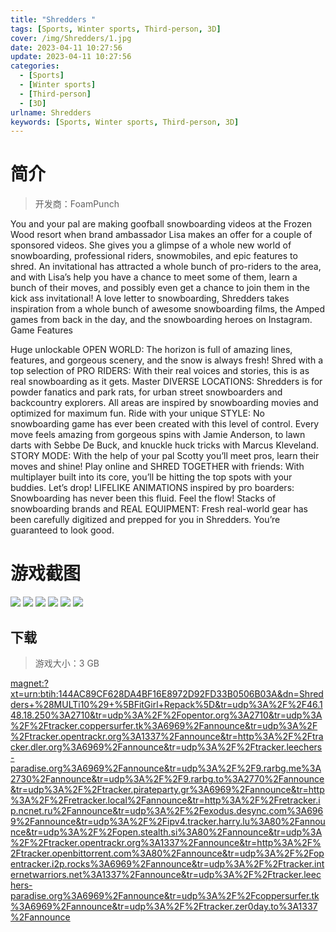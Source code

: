 ```yaml
---
title: "Shredders "
tags: [Sports, Winter sports, Third-person, 3D]
cover: /img/Shredders/1.jpg
date: 2023-04-11 10:27:56
update: 2023-04-11 10:27:56
categories: 
  - [Sports]
  - [Winter sports]
  - [Third-person]
  - [3D]
urlname: Shredders
keywords: [Sports, Winter sports, Third-person, 3D]
---
```

# 简介

> 开发商：FoamPunch

You and your pal are making goofball snowboarding videos at the Frozen Wood resort when brand ambassador Lisa makes an offer for a couple of sponsored videos. She gives you a glimpse of a whole new world of snowboarding, professional riders, snowmobiles, and epic features to shred. An invitational has attracted a whole bunch of pro-riders to the area, and with Lisa’s help you have a chance to meet some of them, learn a bunch of their moves, and possibly even get a chance to join them in the kick ass invitational!
A love letter to snowboarding, Shredders takes inspiration from a whole bunch of awesome snowboarding films, the Amped games from back in the day, and the snowboarding heroes on Instagram.
Game Features

Huge unlockable OPEN WORLD: The horizon is full of amazing lines, features, and gorgeous scenery, and the snow is always fresh!
Shred with a top selection of PRO RIDERS: With their real voices and stories, this is as real snowboarding as it gets.
Master DIVERSE LOCATIONS: Shredders is for powder fanatics and park rats, for urban street snowboarders and backcountry explorers. All areas are inspired by snowboarding movies and optimized for maximum fun.
Ride with your unique STYLE: No snowboarding game has ever been created with this level of control. Every move feels amazing from gorgeous spins with Jamie Anderson, to lawn darts with Sebbe De Buck, and knuckle huck tricks with Marcus Kleveland.
STORY MODE: With the help of your pal Scotty you’ll meet pros, learn their moves and shine!
Play online and SHRED TOGETHER with friends: With multiplayer built into its core, you’ll be hitting the top spots with your buddies. Let’s drop!
LIFELIKE ANIMATIONS inspired by pro boarders: Snowboarding has never been this fluid. Feel the flow!
Stacks of snowboarding brands and REAL EQUIPMENT: Fresh real-world gear has been carefully digitized and prepped for you in Shredders. You’re guaranteed to look good.

# 游戏截图

![](/img/Shredders/2.jpg)
![](/img/Shredders/3.jpg)
![](/img/Shredders/4.jpg)
![](/img/Shredders/5.jpg)
![](/img/Shredders/6.jpg)
![](/img/Shredders/7.jpg)


## 下载

> 游戏大小：3 GB

[magnet:?xt=urn:btih:144AC89CF628DA4BF16E8972D92FD33B0506B03A&amp;dn=Shredders+%28MULTi10%29+%5BFitGirl+Repack%5D&amp;tr=udp%3A%2F%2F46.148.18.250%3A2710&amp;tr=udp%3A%2F%2Fopentor.org%3A2710&amp;tr=udp%3A%2F%2Ftracker.coppersurfer.tk%3A6969%2Fannounce&amp;tr=udp%3A%2F%2Ftracker.opentrackr.org%3A1337%2Fannounce&amp;tr=http%3A%2F%2Ftracker.dler.org%3A6969%2Fannounce&amp;tr=udp%3A%2F%2Ftracker.leechers-paradise.org%3A6969%2Fannounce&amp;tr=udp%3A%2F%2F9.rarbg.me%3A2730%2Fannounce&amp;tr=udp%3A%2F%2F9.rarbg.to%3A2770%2Fannounce&amp;tr=udp%3A%2F%2Ftracker.pirateparty.gr%3A6969%2Fannounce&amp;tr=http%3A%2F%2Fretracker.local%2Fannounce&amp;tr=http%3A%2F%2Fretracker.ip.ncnet.ru%2Fannounce&amp;tr=udp%3A%2F%2Fexodus.desync.com%3A6969%2Fannounce&amp;tr=udp%3A%2F%2Fipv4.tracker.harry.lu%3A80%2Fannounce&amp;tr=udp%3A%2F%2Fopen.stealth.si%3A80%2Fannounce&amp;tr=udp%3A%2F%2Ftracker.opentrackr.org%3A1337%2Fannounce&amp;tr=http%3A%2F%2Ftracker.openbittorrent.com%3A80%2Fannounce&amp;tr=udp%3A%2F%2Fopentracker.i2p.rocks%3A6969%2Fannounce&amp;tr=udp%3A%2F%2Ftracker.internetwarriors.net%3A1337%2Fannounce&amp;tr=udp%3A%2F%2Ftracker.leechers-paradise.org%3A6969%2Fannounce&amp;tr=udp%3A%2F%2Fcoppersurfer.tk%3A6969%2Fannounce&amp;tr=udp%3A%2F%2Ftracker.zer0day.to%3A1337%2Fannounce](magnet:?xt=urn:btih:144AC89CF628DA4BF16E8972D92FD33B0506B03A&amp;dn=Shredders+%28MULTi10%29+%5BFitGirl+Repack%5D&amp;tr=udp%3A%2F%2F46.148.18.250%3A2710&amp;tr=udp%3A%2F%2Fopentor.org%3A2710&amp;tr=udp%3A%2F%2Ftracker.coppersurfer.tk%3A6969%2Fannounce&amp;tr=udp%3A%2F%2Ftracker.opentrackr.org%3A1337%2Fannounce&amp;tr=http%3A%2F%2Ftracker.dler.org%3A6969%2Fannounce&amp;tr=udp%3A%2F%2Ftracker.leechers-paradise.org%3A6969%2Fannounce&amp;tr=udp%3A%2F%2F9.rarbg.me%3A2730%2Fannounce&amp;tr=udp%3A%2F%2F9.rarbg.to%3A2770%2Fannounce&amp;tr=udp%3A%2F%2Ftracker.pirateparty.gr%3A6969%2Fannounce&amp;tr=http%3A%2F%2Fretracker.local%2Fannounce&amp;tr=http%3A%2F%2Fretracker.ip.ncnet.ru%2Fannounce&amp;tr=udp%3A%2F%2Fexodus.desync.com%3A6969%2Fannounce&amp;tr=udp%3A%2F%2Fipv4.tracker.harry.lu%3A80%2Fannounce&amp;tr=udp%3A%2F%2Fopen.stealth.si%3A80%2Fannounce&amp;tr=udp%3A%2F%2Ftracker.opentrackr.org%3A1337%2Fannounce&amp;tr=http%3A%2F%2Ftracker.openbittorrent.com%3A80%2Fannounce&amp;tr=udp%3A%2F%2Fopentracker.i2p.rocks%3A6969%2Fannounce&amp;tr=udp%3A%2F%2Ftracker.internetwarriors.net%3A1337%2Fannounce&amp;tr=udp%3A%2F%2Ftracker.leechers-paradise.org%3A6969%2Fannounce&amp;tr=udp%3A%2F%2Fcoppersurfer.tk%3A6969%2Fannounce&amp;tr=udp%3A%2F%2Ftracker.zer0day.to%3A1337%2Fannounce)